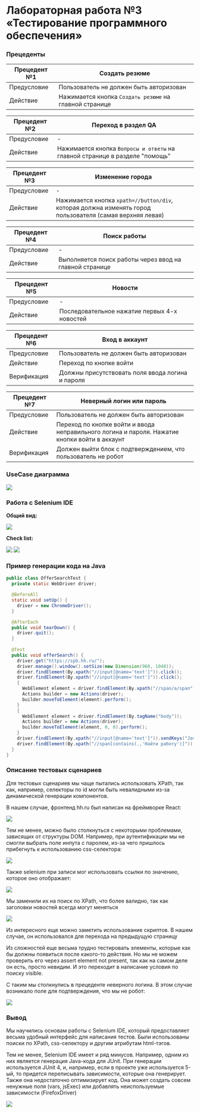 # Лабораторная работа №3 <br> &laquo;Тестирование программного обеспечения&raquo;

### Прецеденты

| Прецедент №1 | Создать резюме|
| ---- | ---- |
| Предусловие | Пользователь не должен быть авторизован |
| Действие | Нажимается кнопка `Создать резюме` на главной странице |

| Прецедент №2 | Переход в раздел QA|
| ---- | ---- |
| Предусловие | - |
| Действие | Нажимается кнопка `Вопросы и ответы` на главной странице в разделе "помощь" |

| Прецедент №3 | Изменение города |
| ---- | ---- |
| Предусловие | - |
| Действие | Нажимается кнопка `xpath=//button/div`, которая должна изменять город пользователя (самая верхняя левая) |

| Прецедент №4 | Поиск работы |
| ---- | ---- |
| Предусловие | - |
| Действие | Выполняется поиск работы через ввод на главной странице |

| Прецедент №5 | Новости |
| ---- | ---- |
| Предусловие | - |
| Действие | Последовательное нажатие первых 4-х новостей |

| Прецедент №6 | Вход в аккаунт |
| ---- | ---- |
| Предусловие | Пользователь не должен быть авторизован |
| Действие | Переход по кнопке войти |
| Верификация | Должны присутствовать поля ввода логина и пароля |

| Прецедент №7 | Неверный логин или пароль |
| ---- | ---- |
| Предусловие | Пользователь не должен быть авторизован |
| Действие | Переход по кнопке войти и ввода неправильного логина и пароля. Нажатие кнопки войти в аккаунт |
| Верификация | Должен выйти блок с подтверждением, что пользователь не робот |

### UseCase диаграмма

![](Lab3/hh_useCase.jpg)

### Работа с Selenium IDE

**Общий вид:**

![](Lab3/selenium-ide-example.png)

**Check list:**

![](Lab3/selenium-checklist.png)
![](Lab3/selenium-fail-auth-checklist.png)


### Пример генерации кода на Java
```java
public class OfferSearchTest {
  private static WebDriver driver;

  @BeforeAll
  static void setUp() {
    driver = new ChromeDriver();
  }

  @AfterEach
  public void tearDown() {
    driver.quit();
  }
  
  @Test
  public void offerSearch() {
    driver.get("https://spb.hh.ru/");
    driver.manage().window().setSize(new Dimension(960, 1040));
    driver.findElement(By.xpath("//input[@name='text']")).click();
    driver.findElement(By.xpath("//input[@name='text']")).click();
    {
      WebElement element = driver.findElement(By.xpath("//span/a/span"));
      Actions builder = new Actions(driver);
      builder.moveToElement(element).perform();
    }
    {
      WebElement element = driver.findElement(By.tagName("body"));
      Actions builder = new Actions(driver);
      builder.moveToElement(element, 0, 0).perform();
    }
    driver.findElement(By.xpath("//input[@name='text']")).sendKeys("Java");
    driver.findElement(By.xpath("//span[contains(.,'Найти работу')]")).click();
  }
}

```

### Описание тестовых сценариев

Для тестовых сценариев мы чаще пытались использовать XPath, так как, например, селекторы по
id могли быть невалидными из-за динамической генерации компонентов.

В нашем случае, фронтенд hh.ru был написан на фреймворке React:

![](Lab3/selenium-example-react-usage.png)

Тем не менее, можно было столкнуться с некоторыми проблемами, зависящих от структуры DOM.
Например, при аутентификации мы не смогли выбрать поле инпута с паролем, из-за чего пришлось 
прибегнуть к использованию css-селектора:

![](Lab3/selenium-password-input-example.png)

Также selenium при записи мог использовать ссылки по значению, которое оно отображает:

![](Lab3/selenium-example-linkvalue-usage.png)

Мы заменили их на поиск по XPath, что более валидно, так как заголовки новостей всегда могут меняться

![](Lab3/selenium-xpath-replacement-example.png)

Из интересного еще можно заметить использование скриптов. 
В нашем случае, он использовался для перехода на предыдущую страницу

Из сложностей еще весьма трудно тестировать элементы, которые как бы должны появиться после
какого-то действия. Но мы не можем проверить его через assert element not present, так как на самом деле
он есть, просто невидим. И это переходит в написание условия по поиску visible.

С таким мы столкнулись в прецеденте неверного логина. В этом случае возникало поле для подтверждения, что мы не робот:

![](Lab3/selenium-captcha-example.png)

### Вывод

Мы научились основам работы с Selenium IDE, который предоставляет весьма удобный интерфейс для написания тестов. Были 
использованы поиски по XPath, css-селектору и другим атрибутам html-тэгов.

Тем не менее, Selenium IDE имеет и ряд минусов. Например, одним из них является генерация Java-кода для JUnit.
При генерации используется JUnit 4, и, например, если в проекте уже используется 5-ый, то придется переписывать зависимости,
которые она генерирует. Также она недостаточно оптимизирует код. Она может создать совсем ненужные поля (vars, jsExec) или добавлять
неиспользуемые зависимости (FirefoxDriver)

![](https://i.imgur.com/K0MNm6n.png)

